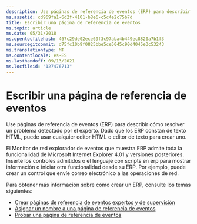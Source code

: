 ```yaml
---
description: Use páginas de referencia de eventos (ERP) para describir cómo resolver un problema detectado por el experto. Dado que los ERP constan de texto HTML, puede usar cualquier editor HTML o editor de texto para crear uno.
ms.assetid: cd969fa1-6d2f-4101-b8e6-c5c4e2c75b7d
title: Escribir una página de referencia de eventos
ms.topic: article
ms.date: 05/31/2018
ms.openlocfilehash: 467c29de02ece69f3c97aba4b449ec8820a7b1f3
ms.sourcegitcommit: d75fc10b9f0825bbe5ce5045c90d4045e3c53243
ms.translationtype: MT
ms.contentlocale: es-ES
ms.lasthandoff: 09/13/2021
ms.locfileid: "127476713"
---
```

# <a name="writing-an-event-reference-page"></a>Escribir una página de referencia de eventos

Use páginas de referencia de eventos (ERP) para describir cómo resolver un problema detectado por el experto. Dado que los ERP constan de texto HTML, puede usar cualquier editor HTML o editor de texto para crear uno.

El Monitor de red explorador de eventos que muestra ERP admite toda la funcionalidad de Microsoft Internet Explorer 4.01 y versiones posteriores. Inserte los controles admitidos o el lenguaje con scripts en erp para mostrar información o iniciar otra funcionalidad desde su ERP. Por ejemplo, puede crear un control que envíe correo electrónico a las operaciones de red.

Para obtener más información sobre cómo crear un ERP, consulte los temas siguientes:

-   [Crear páginas de referencia de eventos expertos y de supervisión](creating-expert-and-monitor-event-reference-pages.md)
-   [Asignar un nombre a una página de referencia de eventos](naming-an-event-reference-page.md)
-   [Probar una página de referencia de eventos](testing-an-event-reference-page.md)

 

 



